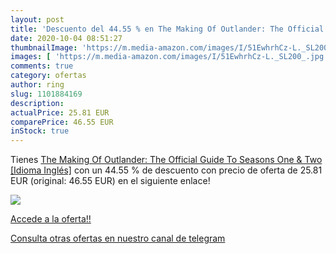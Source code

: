 ```yaml
---
layout: post
title: 'Descuento del 44.55 % en The Making Of Outlander: The Official Gu'
date: 2020-10-04 08:51:27
thumbnailImage: 'https://m.media-amazon.com/images/I/51EwhrhCz-L._SL200_.jpg'
images: [ 'https://m.media-amazon.com/images/I/51EwhrhCz-L._SL200_.jpg' ]
comments: true
category: ofertas
author: ring
slug: 1101884169
description:
actualPrice: 25.81 EUR
comparePrice: 46.55 EUR
inStock: true
---
```


Tienes [The Making Of Outlander: The Official Guide To Seasons One & Two [Idioma Inglés]](https://www.amazon.es/dp/1101884169/?tag=redken-21) con un 44.55 % de descuento con precio de oferta de 25.81 EUR (original: 46.55 EUR) en el siguiente enlace!

[![](https://m.media-amazon.com/images/I/51EwhrhCz-L._SL200_.jpg)](https://www.amazon.es/dp/1101884169/?tag=redken-21)

[Accede a la oferta!!](https://www.amazon.es/dp/1101884169/?tag=redken-21)

[Consulta otras ofertas en nuestro canal de telegram](https://t.me/s/ofertas25)
